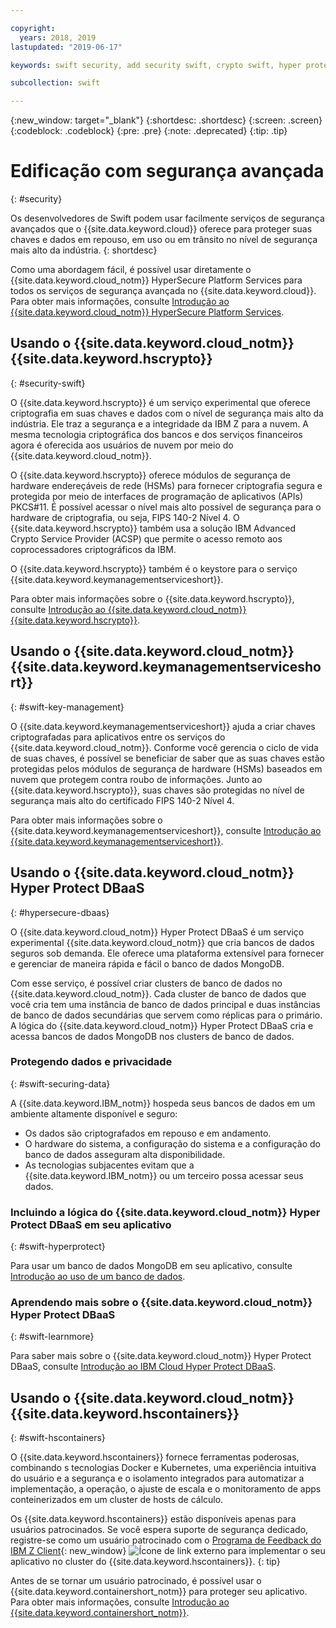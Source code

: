 ```yaml
---

copyright:
  years: 2018, 2019
lastupdated: "2019-06-17"

keywords: swift security, add security swift, crypto swift, hyper protect swift, ios hyper protect, dbaas swift, swift key management, swift advanced security

subcollection: swift

---
```


{:new_window: target="_blank"}
{:shortdesc: .shortdesc}
{:screen: .screen}
{:codeblock: .codeblock}
{:pre: .pre}
{:note: .deprecated}
{:tip: .tip} 

# Edificação com segurança avançada
{: #security}

Os desenvolvedores de Swift podem usar facilmente serviços de segurança avançados que o {{site.data.keyword.cloud}} oferece para proteger suas chaves e dados em repouso, em uso ou em trânsito no nível de segurança mais alto da indústria.
{: shortdesc}

Como uma abordagem fácil, é possível usar diretamente o {{site.data.keyword.cloud_notm}} HyperSecure Platform Services para todos os serviços de segurança avançada no {{site.data.keyword.cloud}}. Para obter mais informações, consulte [Introdução ao {{site.data.keyword.cloud_notm}} HyperSecure Platform Services](/docs/services/hypersecure-platform?topic=hypersecure-platform-getting-started-with-ibm-cloud-hyper-protect-developer-starter-kits).

## Usando o  {{site.data.keyword.cloud_notm}}  {{site.data.keyword.hscrypto}}
{: #security-swift}

O {{site.data.keyword.hscrypto}} é um serviço experimental que oferece criptografia em suas chaves e dados com o nível de segurança mais alto da indústria. Ele traz a segurança e a integridade da IBM Z para a nuvem. A mesma tecnologia criptográfica dos bancos e dos serviços financeiros agora é oferecida aos usuários de nuvem por meio do {{site.data.keyword.cloud_notm}}.

O {{site.data.keyword.hscrypto}} oferece módulos de segurança de hardware endereçáveis de rede (HSMs) para fornecer criptografia segura e protegida por meio de interfaces de programação de aplicativos (APIs) PKCS#11. É possível acessar o nível mais alto possível de segurança para o hardware de criptografia, ou seja, FIPS 140-2 Nível 4. O {{site.data.keyword.hscrypto}} também usa a solução IBM Advanced Crypto Service Provider (ACSP) que permite o acesso remoto aos coprocessadores criptográficos da IBM.

O {{site.data.keyword.hscrypto}} também é o keystore para o serviço {{site.data.keyword.keymanagementserviceshort}}.

Para obter mais informações sobre o {{site.data.keyword.hscrypto}}, consulte [Introdução ao {{site.data.keyword.cloud_notm}} {{site.data.keyword.hscrypto}}](/docs/services/hs-crypto?topic=hs-crypto-get-started#get-started).

## Usando o {{site.data.keyword.cloud_notm}} {{site.data.keyword.keymanagementserviceshort}}
{: #swift-key-management}

O {{site.data.keyword.keymanagementserviceshort}} ajuda a criar chaves criptografadas para aplicativos entre os serviços do {{site.data.keyword.cloud_notm}}. Conforme você gerencia o ciclo de vida de suas chaves, é possível se beneficiar de saber que as suas chaves estão protegidas pelos módulos de segurança de hardware (HSMs) baseados em nuvem que protegem contra roubo de informações. Junto ao {{site.data.keyword.hscrypto}}, suas chaves são protegidas no nível de segurança mais alto do certificado FIPS 140-2 Nível 4.

Para obter mais informações sobre o {{site.data.keyword.keymanagementserviceshort}}, consulte [Introdução ao {{site.data.keyword.keymanagementserviceshort}}](/docs/services/key-protect?topic=key-protect-getting-started-tutorial#getting-started-tutorial).

## Usando o  {{site.data.keyword.cloud_notm}}  Hyper Protect DBaaS
{: #hypersecure-dbaas}

O {{site.data.keyword.cloud_notm}} Hyper Protect DBaaS é um serviço experimental {{site.data.keyword.cloud_notm}} que cria bancos de dados seguros sob demanda. Ele oferece uma plataforma extensível para fornecer e gerenciar de maneira rápida e fácil o banco de dados MongoDB.

Com esse serviço, é possível criar clusters de banco de dados no {{site.data.keyword.cloud_notm}}. Cada cluster de banco de dados que você cria tem uma instância de banco de dados principal e duas instâncias de banco de dados secundárias que servem como réplicas para o primário. A lógica do {{site.data.keyword.cloud_notm}} Hyper Protect DBaaS cria e acessa bancos de dados MongoDB nos clusters de banco de dados.

### Protegendo dados e privacidade
{: #swift-securing-data}

A {{site.data.keyword.IBM_notm}} hospeda seus bancos de dados em um ambiente altamente disponível e seguro:
 * Os dados são criptografados em repouso e em andamento.
 * O hardware do sistema, a configuração do sistema e a configuração do banco de dados asseguram alta disponibilidade.
 * As tecnologias subjacentes evitam que a {{site.data.keyword.IBM_notm}} ou um terceiro possa acessar seus dados.

### Incluindo a lógica do {{site.data.keyword.cloud_notm}} Hyper Protect DBaaS em seu aplicativo
{: #swift-hyperprotect}

Para usar um banco de dados MongoDB em seu aplicativo, consulte
[Introdução ao uso de um banco de dados](/docs/swift/hypersecure_dbaas?topic=swift-create-database-cluster#creating-a-highly-available-and-secure-database).  

### Aprendendo mais sobre o  {{site.data.keyword.cloud_notm}}  Hyper Protect DBaaS
{: #swift-learnmore}

Para saber mais sobre o {{site.data.keyword.cloud_notm}} Hyper Protect DBaaS, consulte [Introdução ao IBM Cloud Hyper Protect DBaaS](/docs/services/hyper-protect-dbaas?topic=hyper-protect-dbaas-gettingstarted#gettingstarted).

## Usando o {{site.data.keyword.cloud_notm}} {{site.data.keyword.hscontainers}}
{: #swift-hscontainers}

O {{site.data.keyword.hscontainers}} fornece ferramentas poderosas, combinando s tecnologias Docker e Kubernetes, uma experiência intuitiva do usuário e a segurança e o isolamento integrados para automatizar a implementação, a operação, o ajuste de escala e o monitoramento de apps conteinerizados em um cluster de hosts de cálculo.

Os {{site.data.keyword.hscontainers}} estão disponíveis apenas para usuários patrocinados. Se você espera suporte de segurança dedicado, registre-se como um usuário patrocinado com o [Programa de Feedback do IBM Z Client](https://www.ibm.com/marketing/iwm/iwmdocs/web/cc/earlyprograms/zwelcome.shtml){: new_window} ![Ícone de link externo](../../icons/launch-glyph.svg "Ícone de link externo") para implementar o seu aplicativo no cluster do {{site.data.keyword.hscontainers}}.
{: tip}

Antes de se tornar um usuário patrocinado, é possível usar o {{site.data.keyword.containershort_notm}} para proteger seu aplicativo. Para obter mais informações, consulte
[Introdução ao {{site.data.keyword.containershort_notm}}](/docs/containers?topic=containers-getting-started).
